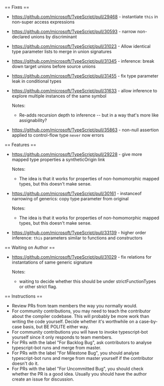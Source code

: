 == Fixes ==

* https://github.com/microsoft/TypeScript/pull/29468 - instantiate `this` in non-super access expressions
* https://github.com/microsoft/TypeScript/pull/30593 - narrow non-declared unions by discriminant
* https://github.com/microsoft/TypeScript/pull/31023 - Allow identical type parameter lists to merge in union signatures
* https://github.com/microsoft/TypeScript/pull/31345 - inference: break down target unions before source unions
* https://github.com/microsoft/TypeScript/pull/31455 - fix type parameter leak in conditional types
* https://github.com/microsoft/TypeScript/pull/31633 - allow inference to explore multiple instances of the same symbol

  Notes:
  - Re-adds recursion depth to inference -- but in a way that's more like assignability?
* https://github.com/microsoft/TypeScript/pull/35863 - non-null assertion applied to control-flow type `never` now errors

== Features ==

* https://github.com/microsoft/TypeScript/pull/29228 - give more mapped type properties a syntheticOrigin link

  Notes:
  - The idea is that it works for properties of non-homomorphic mapped types, but this doesn't make sense.
* https://github.com/microsoft/TypeScript/pull/30161 - instanceof narrowing of generics: copy type parameter from original

  Notes:
  - The idea is that it works for properties of non-homomorphic mapped types, but this doesn't make sense.
* https://github.com/microsoft/TypeScript/pull/33139 - higher order inference: `this` parameters similar to functions and constructors

== Waiting on Author ==

* https://github.com/microsoft/TypeScript/pull/31029 - fix relations for instantations of same generic signature

  Notes:
  - waiting to decide whether this should be under strictFunctionTypes or other strict flag.

== Instructions ==

* Review PRs from team members the way you normally would.
* For community contributions, you may need to teach the contributor about the compiler codebase. This will probably be more work than writing the code yourself. Decide whether it's worthwhile on a case-by-case basis, but BE POLITE either way.
* For community contributions you will have to invoke typescript-bot yourself since it only responds to team members.
* For PRs with the label "For Backlog Bug", ask contributors to analyse typescript-bot runs and merge from master.
* For PRs with the label "For Milestone Bug", you should analyse typescript-bot runs and merge from master yourself if the contributor doesn't do it.
* For PRs with the label "For Uncommitted Bug", you should check whether the PR is a good idea. Usually you should have the author create an issue for discussion.
